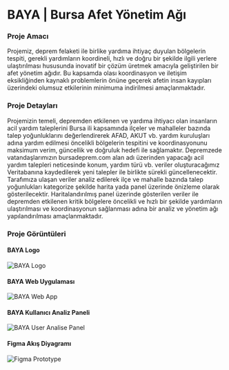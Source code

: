 # BAYA | Bursa Afet Yönetim Ağı

### Proje Amacı
Projemiz, deprem felaketi ile birlike yardıma ihtiyaç duyulan bölgelerin tespiti, gerekli yardımların koordineli, hızlı ve doğru bir şekilde ilgili yerlere ulaştırılması hususunda inovatif bir çözüm üretmek amacıyla geliştirilen bir afet yönetim ağıdır. Bu kapsamda olası koordinasyon ve iletişim eksikliğinden kaynaklı problemlerin önüne geçerek afetin insan kayıpları üzerindeki olumsuz etkilerinin minimuma indirilmesi amaçlanmaktadır.

### Proje Detayları
Projemizin temeli, depremden etkilenen ve yardıma ihtiyacı olan insanların acil yardım taleplerini Bursa ili kapsamında ilçeler ve mahalleler bazında talep yoğunluklarını değerlendirerek AFAD, AKUT vb. yardım kuruluşları adına yardım edilmesi öncelikli bölgelerin tespitini ve koordinasyonunu maksimum verim, güncellik ve doğruluk hedefi ile sağlamaktır. 
Depremzede vatandaşlarımızın bursadeprem.com alan adı üzerinden yapacağı acil yardım talepleri neticesinde konum, yardım türü vb. veriler oluşturacağımız Veritabanına kaydedilerek yeni talepler ile birlikte sürekli güncellenecektir. Tarafımıza ulaşan veriler analiz edilerek ilçe ve mahalle bazında talep yoğunlukları kategorize şekilde harita yada panel üzerinde önizleme olarak gösterilecektir. 
Haritalandırılmış panel üzerinde gösterilen veriler ile depremden etkilenen kritik bölgelere öncelikli ve hızlı bir şekilde yardımların ulaştırılması ve koordinasyonun sağlanması adına bir analiz ve yönetim ağı yapılandırılması amaçlanmaktadır.

### Proje Görüntüleri

#### BAYA Logo
![BAYA Logo](https://github.com/user-attachments/assets/ba4b5634-ca1e-4f4a-914d-f1fc46b1711f)

#### BAYA Web Uygulaması
![BAYA Web App](https://github.com/user-attachments/assets/ab0ccf84-f8fe-4054-a3fe-e66f13c695bf)


#### BAYA Kullanıcı Analiz Paneli
![BAYA User Analise Panel](https://github.com/user-attachments/assets/a1e24a3a-bf83-4c92-a212-fb3d228e9cf0)

#### Figma Akış Diyagramı
![Figma Prototype](https://github.com/user-attachments/assets/981e2526-04a0-4dbb-9f24-06dd57b237bd)
